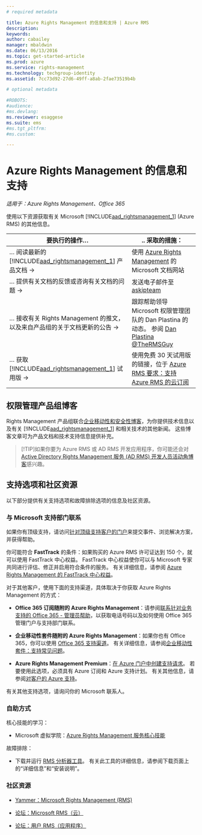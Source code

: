 ```yaml
---
# required metadata

title: Azure Rights Management 的信息和支持 | Azure RMS
description:
keywords:
author: cabailey
manager: mbaldwin
ms.date: 06/13/2016
ms.topic: get-started-article
ms.prod: azure
ms.service: rights-management
ms.technology: techgroup-identity
ms.assetid: 7cc73d92-27d6-49ff-a8ab-2fae73519b4b

# optional metadata

#ROBOTS:
#audience:
#ms.devlang:
ms.reviewer: esaggese
ms.suite: ems
#ms.tgt_pltfrm:
#ms.custom:

---
```


# Azure Rights Management 的信息和支持

*适用于：Azure Rights Management、Office 365*

使用以下资源获取有关 Microsoft [!INCLUDE[aad_rightsmanagement_1](../includes/aad_rightsmanagement_1_md.md)] (Azure RMS) 的其他信息。

|要执行的操作…|.. 采取的措施：|
|----------------|---------------|
|… 阅读最新的 [!INCLUDE[aad_rightsmanagement_1](../includes/aad_rightsmanagement_1_md.md)] 产品文档 →|使用 [Azure Rights Management](../understand-explore/azure-rights-management.md) 的 Microsoft 文档网站|
|… 提供有关文档的反馈或咨询有关文档的问题 →|发送电子邮件至 [askipteam](mailto:%20askipteam@microsoft.com?subject=Documentation%20feedback)|
|… 接收有关 Rights Management 的推文，以及来自产品组的关于文档更新的公告 →|跟踪帮助领导 Microsoft 权限管理团队的 Dan Plastina 的动态。 参阅 [Dan Plastina @TheRMSGuy](https://twitter.com/TheRMSGuy)|
|… 获取 [!INCLUDE[aad_rightsmanagement_1](../includes/aad_rightsmanagement_1_md.md)] 试用版 →|使用免费 30 天试用版的链接，位于 [Azure RMS 要求：支持 Azure RMS 的云订阅](requirements-subscriptions.md)|


## 权限管理产品组博客
Rights Management 产品组联合[企业移动性和安全性博客](https://blogs.technet.microsoft.com/enterprisemobility/?product=azure-rights-management-services)，为你提供技术信息以及有关 [!INCLUDE[aad_rightsmanagement_1](../includes/aad_rightsmanagement_1_md.md)] 和相关技术的其他新闻。 这些博客文章可为产品文档和技术支持信息提供补充。

> [!TIP]如果你要为 Azure RMS 或 AD RMS 开发应用程序，你可能还会对 [Active Directory Rights Management 服务 (AD RMS) 开发人员活动角博客](http://blogs.msdn.com/b/rms/)感兴趣。

## 支持选项和社区资源
以下部分提供有关支持选项和故障排除选项的信息及社区资源。

### 与 Microsoft 支持部门联系

如果你有顶级支持，请访问[针对顶级支持客户的门户](https://premier.microsoft.com/)来提交事件、浏览解决方案，并获得帮助。

你可能符合 **FastTrack** 的条件：如果购买的 Azure RMS 许可证达到 150 个，就可以使用 FastTrack 中心权益。 FastTrack 中心权益使你可以与 Microsoft 专家共同进行评估、修正并启用符合条件的服务。 有关详细信息，请参阅 [Azure Rights Management 的 FastTrack 中心权益](https://technet.microsoft.com/library/mt607025.aspx)。

对于其他客户，使用下面的支持渠道，具体取决于你获取 Azure Rights Management 的方式：

- **Office 365 订阅随附的 Azure Rights Management**：请参阅[联系针对业务支持的 Office 365 - 管理员帮助](https://support.office.com/article/Contact-Office-365-for-business-support-Admin-Help-32a17ca7-6fa0-4870-8a8d-e25ba4ccfd4b)，以获取电话号码以及如何使用 Office 365 管理门户与支持部门联系。 

- **企业移动性套件随附的 Azure Rights Management**：如果你也有 Office 365，你可以使用 [Office 365 支持渠道](https://support.office.com/article/Contact-Office-365-for-business-support-Admin-Help-32a17ca7-6fa0-4870-8a8d-e25ba4ccfd4b)。  有关详细信息，请参阅[企业移动性套件：支持常见问题](https://technet.microsoft.com/dn932057.aspx)。

- **Azure Rights Management Premium**：[在 Azure 门户中创建支持请求](https://portal.azure.com/#blade/Microsoft_Azure_Support/HelpAndSupportBlade)。 若要使用此选项，必须具有 Azure 订阅和 Azure 支持计划。 有关其他信息，请参阅[对客户的 Azure 支持](https://azure.microsoft.com/support/plans/)。 

有关其他支持选项，请询问你的 Microsoft 联系人。 

### 自助方式

核心技能的学习：

- Microsoft 虚拟学院：[Azure Rights Management 服务核心技能](https://mva.microsoft.com/en-us/training-courses/azure-rights-management-services-core-skills-10500?l=QLoxMwuCB_1805094681)

故障排除：

- 下载并运行 [RMS 分析器工具](http://www.microsoft.com/en-us/download/details.aspx?id=46437)。 有关此工具的详细信息，请参阅下载页面上的“详细信息”和“安装说明”。 

### 社区资源

-   [Yammer：Microsoft Rights Management (RMS)](http://www.yammer.com/AskIPTeam)

-   [论坛：Microsoft RMS（云）](https://social.technet.microsoft.com/Forums/en-US/home?forum=rmscloud)

-   [论坛：用户 RMS（应用程序）](https://social.technet.microsoft.com/Forums/en-US/home?forum=rmsapps)



<!--HONumber=Jun16_HO2-->


